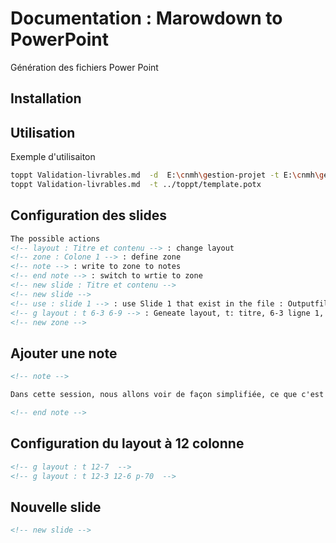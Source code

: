# Documentation : Marowdown to PowerPoint 

Génération des fichiers Power Point

## Installation

## Utilisation

Exemple d'utilisaiton

```bash
toppt Validation-livrables.md  -d  E:\cnmh\gestion-projet -t E:\cnmh\gestion-projet\Template_pptx\template.potx
toppt Validation-livrables.md  -t ../toppt/template.potx 
```

## Configuration des slides

```html
The possible actions
<!-- layout : Titre et contenu --> : change layout
<!-- zone : Colone 1 --> : define zone
<!-- note --> : write to zone to notes
<!-- end note --> : switch to wrtie to zone
<!-- new slide : Titre et contenu -->
<!-- new slide -->
<!-- use : slide 1 --> : use Slide 1 that exist in the file : OutputfileName.slides.pptx
<!-- g layout : t 6-3 6-9 --> : Geneate layout, t: titre, 6-3 ligne 1, 6-9 ligne 2
<!-- new zone -->
```

## Ajouter une note 

```html
<!-- note -->

Dans cette session, nous allons voir de façon simplifiée, ce que c'est le **web** et sa différence avec **internet** .

<!-- end note -->
```

## Configuration du layout à 12 colonne

```html
<!-- g layout : t 12-7  -->
<!-- g layout : t 12-3 12-6 p-70  -->
```

## Nouvelle slide 

```html
<!-- new slide -->
```
